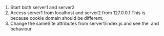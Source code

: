 1. Start both server1 and server2
2. Access server1 from localhost and server2 from 127.0.0.1
  This is because cookie domain should be different.
3. Change the sameSite attributes from server1/index.js and see the <img> and <a>
behaviour
